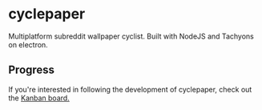 # cyclepaper

Multiplatform subreddit wallpaper cyclist. Built with NodeJS and Tachyons on electron.

## Progress

If you're interested in following the development of cyclepaper, check out the [Kanban board.](https://github.com/jaruserickson/cyclepaper/projects/1)